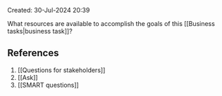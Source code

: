 Created: 30-Jul-2024 20:39

What resources are available to accomplish the goals of this [[Business tasks|business task]]?
## References
1. [[Questions for stakeholders]]
2. [[Ask]]
3. [[SMART questions]]